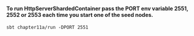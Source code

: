 #### To run HttpServerShardedContainer pass the PORT env variable 2551, 2552 or 2553 each time you start one of the seed nodes.
	
	sbt chapter11a/run -DPORT 2551 